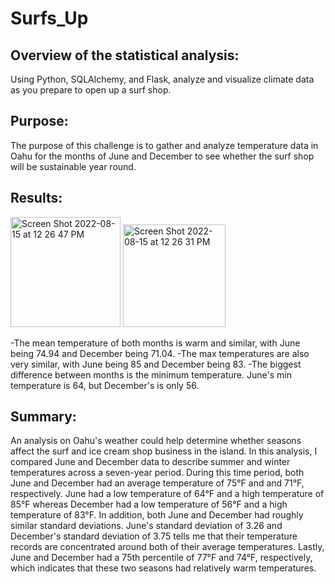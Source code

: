 # Surfs_Up

## Overview of the statistical analysis:

Using Python, SQLAlchemy, and Flask, analyze and visualize climate data as you prepare to open up a surf shop.

## Purpose:

The purpose of this challenge is to gather and analyze temperature data in Oahu for the months of June and December to see whether the surf shop will be sustainable year round.

## Results:

<img width="176" alt="Screen Shot 2022-08-15 at 12 26 47 PM" src="https://user-images.githubusercontent.com/107584891/184695488-7e85d8e4-3dc3-4bc7-92c9-75e7343818b8.png">

<img width="164" alt="Screen Shot 2022-08-15 at 12 26 31 PM" src="https://user-images.githubusercontent.com/107584891/184695545-3eaa041c-ee93-4fa0-bb60-c1fd82a19c24.png">


-The mean temperature of both months is warm and similar, with June being 74.94 and December being 71.04.
-The max temperatures are also very similar, with June being 85 and December being 83.
-The biggest difference between months is the minimum temperature. June's min temperature is 64, but December's is only 56.

## Summary:
An analysis on Oahu's weather could help determine whether seasons affect the surf and ice cream shop business in the island. In this analysis, I compared June and December data to describe summer and winter temperatures across a seven-year period. During this time period, both June and December had an average temperature of 75°F and and 71°F, respectively. June had a low temperature of 64°F and a high temperature of 85°F whereas December had a low temperature of 56°F and a high temperature of 83°F. In addition, both June and December had roughly similar standard deviations. June's standard deviation of 3.26 and December's standard deviation of 3.75 tells me that their temperature records are concentrated around both of their average temperatures. Lastly, June and December had a 75th percentile of 77°F and 74°F, respectively, which indicates that these two seasons had relatively warm temperatures.


